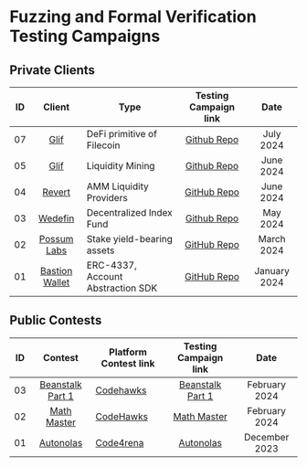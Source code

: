 # Fuzzing and Formal Verification Testing Campaigns

## Private Clients

| ID  |                   Client                    | Type                              |                      Testing Campaign link                      |     Date     |
| :-: | :-----------------------------------------: | --------------------------------- | :-------------------------------------------------------------: | :----------: |
| 07  | [Glif](https://glif.io/)  | DeFi primitive of Filecoin | [Github Repo](https://github.com/ZealynxSecurity/pools) | July 2024 |
| 05  | [Glif](https://glif.io/)  | Liquidity Mining | [Github Repo](https://github.com/ZealynxSecurity/Glif_LiquidityMinerLP/blob/main/PreAudit-Report.md) | June 2024 |
| 04  | [Revert](https://revert.finance/) | AMM Liquidity Providers | [GitHub Repo](https://github.com/ZealynxSecurity/Revert-Protocol) | June 2024 |
| 03  | [Wedefin](https://www.wedefin.com/) | Decentralized Index Fund | [Github Repo](https://github.com/ZealynxSecurity/Wedefin/tree/main/test) | May 2024 |
| 02  | [Possum Labs](https://www.possumlabs.io/) | Stake yield-bearing assets | [GitHub Repo](https://github.com/ZealynxSecurity/Portals-local) | March 2024 |
| 01  | [Bastion Wallet](https://bastionwallet.io/) | ERC-4337, Account Abstraction SDK | [GitHub Repo](https://github.com/ZealynxSecurity/BastionWallet) | January 2024 |

## Public Contests

| ID  |                                   Contest                                   | Platform Contest link                                                     |                   Testing Campaign link                   |     Date      |
| :-: | :-------------------------------------------------------------------------: | ------------------------------------------------------------------------- | :-------------------------------------------------------: | :-----------: |
| 03  |                [Beanstalk Part 1](https://beanstalkapp.com/)                | [Codehawks](https://www.codehawks.com/contests/clsxlpte900074r5et7x6kh96) | [Beanstalk Part 1](https://github.com/ZealynxSecurity/Beanstalk-Part-1)                            | February 2024 |
| 02  | [Math Master](https://www.codehawks.com/contests/clrp8xvh70001dq1os4gaqbv5) | [CodeHawks](https://www.codehawks.com/contests/clrp8xvh70001dq1os4gaqbv5) | [Math Master](https://github.com/ZealynxSecurity/FVMath)  | February 2024 |
| 01  |                     [Autonolas](https://olas.network/)                      | [Code4rena](https://code4rena.com/audits/2023-12-olas#top)                | [Autonolas](https://github.com/ZealynxSecurity/Autonolas) | December 2023 |
